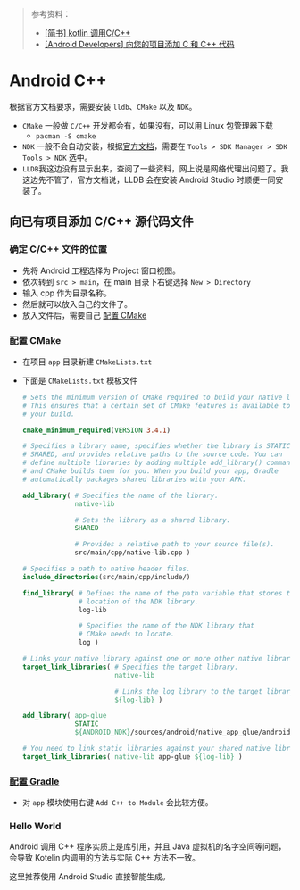 > 参考资料：
>
> - [[简书] kotlin 调用C/C++](https://www.jianshu.com/p/cfb0076a4245)
> - [[Android Developers] 向您的项目添加 C 和 C++ 代码](https://developer.android.com/studio/projects/add-native-code)

# Android C++

根据官方文档要求，需要安装 `lldb`、`CMake` 以及 `NDK`。

- `CMake` 一般做 `C/C++` 开发都会有，如果没有，可以用 Linux 包管理器下载
  - `pacman -S cmake`
- `NDK` 一般不会自动安装，根据[官方文档](https://developer.android.com/studio/projects/install-ndk)，需要在 `Tools > SDK Manager > SDK Tools > NDK` 选中。
- `LLDB`我这边没有显示出来，查阅了一些资料，网上说是网络代理出问题了。我这边先不管了，官方文档说，LLDB 会在安装 Android Studio 时顺便一同安装了。



## 向已有项目添加 C/C++ 源代码文件

### 确定 C/C++ 文件的位置

- 先将 Android 工程选择为 Project 窗口视图。
- 依次转到 `src > main`，在 main 目录下右键选择 `New > Directory`
- 输入 cpp 作为目录名称。
- 然后就可以放入自己的文件了。
- 放入文件后，需要自己 [配置 CMake](https://developer.android.com/studio/projects/configure-cmake)



### 配置 CMake

- 在项目 `app` 目录新建 `CMakeLists.txt` 

- 下面是 `CMakeLists.txt` 模板文件

  ```cmake
  # Sets the minimum version of CMake required to build your native library.
  # This ensures that a certain set of CMake features is available to
  # your build.
  
  cmake_minimum_required(VERSION 3.4.1)
  
  # Specifies a library name, specifies whether the library is STATIC or
  # SHARED, and provides relative paths to the source code. You can
  # define multiple libraries by adding multiple add_library() commands,
  # and CMake builds them for you. When you build your app, Gradle
  # automatically packages shared libraries with your APK.
  
  add_library( # Specifies the name of the library.
               native-lib
  
               # Sets the library as a shared library.
               SHARED
  
               # Provides a relative path to your source file(s).
               src/main/cpp/native-lib.cpp )
  
  # Specifies a path to native header files.
  include_directories(src/main/cpp/include/)
  
  find_library( # Defines the name of the path variable that stores the
                # location of the NDK library.
                log-lib
  
                # Specifies the name of the NDK library that
                # CMake needs to locate.
                log )
  
  # Links your native library against one or more other native libraries.
  target_link_libraries( # Specifies the target library.
                         native-lib
  
                         # Links the log library to the target library.
                         ${log-lib} )
  
  add_library( app-glue
               STATIC
               ${ANDROID_NDK}/sources/android/native_app_glue/android_native_app_glue.c )
  
  # You need to link static libraries against your shared native library.
  target_link_libraries( native-lib app-glue ${log-lib} )
  ```

  

### [配置 Gradle](https://developer.android.com/studio/projects/gradle-external-native-builds)

- 对 `app` 模块使用右键 `Add C++ to Module` 会比较方便。



### **Hello World**

Android 调用 C++ 程序实质上是库引用，并且 Java 虚拟机的名字空间等问题，会导致 Kotelin 内调用的方法与实际 C++ 方法不一致。

这里推荐使用 Android Studio 直接智能生成。

